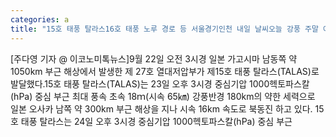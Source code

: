 ```yaml
---
categories: a
title: "15호 태풍 탈라스16호 태풍 노루 경로 등 서울경기인천 내일 날씨오늘 강풍 주말 아침 쌀쌀 낮과 밤 큰기온차"
---
```

[주다영 기자 @ 이코노미톡뉴스]9월 22일 오전 3시경 일본 가고시마 남동쪽 약 1050km 부근 해상에서 발생한 제 27호 열대저압부가 제15호 태풍 탈라스(TALAS)로 발달했다.15호 태풍 탈라스(TALAS)는 23일 오후 3시경 중심기압 1000헥토파스칼(hPa) 중심 부근 최대 풍속 초속 18ｍ(시속 65㎞) 강풍반경 180km의 약한 세력으로 일본 오사카 남쪽 약 300km 부근 해상을 지나 시속 16km 속도로 북동진 하고 있다. 15호 태풍 탈라스는 24일 오후 3시경 중심기압 1000헥토파스칼(hPa) 중심 부근